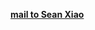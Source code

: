 <a href="mailto:sean.xiao@novartis.com?subject=CHAD-CNIBR-poster,%202017">**mail to Sean Xiao**</a>
